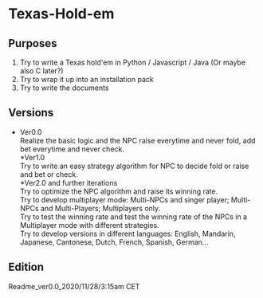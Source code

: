 # Texas-Hold-em
## Purposes
1. Try to write a Texas hold'em in Python / Javascript / Java (Or maybe also C later?) <br/>
2. Try to wrap it up into an installation pack <br/>
3. Try to write the documents <br/>
## Versions
  * Ver0.0 <br/>
    Realize the basic logic and the NPC raise everytime and never fold, add bet everytime and never check. <br/>
  *Ver1.0 <br/>
   Try to write an easy strategy algorithm for NPC to decide fold or raise and bet or check. <br/>
  *Ver2.0 and further iterations <br/>
   Try to optimize the NPC algorithm and raise its winning rate. <br/>
   Try to develop multiplayer mode: Multi-NPCs and singer player; Multi-NPCs and Multi-Players; Multiplayers only. <br/>
   Try to test the winning rate and test the winning rate of the NPCs in a Multiplayer mode with different strategies. <br/>
   Try to develop versions in different languages: English, Mandarin, Japanese, Cantonese, Dutch, French, Spanish, German...<br/>

## Edition
 Readme_ver0.0_2020/11/28/3:15am CET
